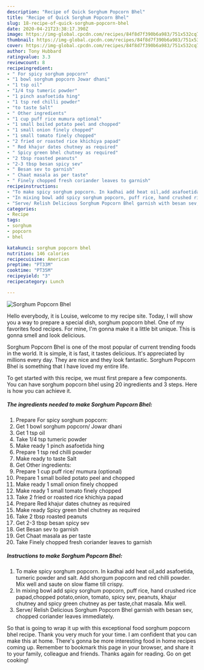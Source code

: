 ```yaml
---
description: "Recipe of Quick Sorghum Popcorn Bhel"
title: "Recipe of Quick Sorghum Popcorn Bhel"
slug: 18-recipe-of-quick-sorghum-popcorn-bhel
date: 2020-04-21T23:38:17.390Z
image: https://img-global.cpcdn.com/recipes/84f8d7f390b6a983/751x532cq70/sorghum-popcorn-bhel-recipe-main-photo.jpg
thumbnail: https://img-global.cpcdn.com/recipes/84f8d7f390b6a983/751x532cq70/sorghum-popcorn-bhel-recipe-main-photo.jpg
cover: https://img-global.cpcdn.com/recipes/84f8d7f390b6a983/751x532cq70/sorghum-popcorn-bhel-recipe-main-photo.jpg
author: Tony Hubbard
ratingvalue: 3.3
reviewcount: 8
recipeingredient:
- " For spicy sorghum popcorn"
- "1 bowl sorghum popcorn Jowar dhani"
- "1 tsp oil"
- "1/4 tsp tumeric powder"
- "1 pinch asafoetida hing"
- "1 tsp red chilli powder"
- "to taste Salt"
- " Other ingredients"
- "1 cup puff rice mumura optional"
- "1 small boiled potato peel and chopped"
- "1 small onion finely chopped"
- "1 small tomato finely chopped"
- "2 fried or roasted rice khichiya papad"
- " Red khajur dates chutney as required"
- " Spicy green bhel chutney as required"
- "2 tbsp roasted peanuts"
- "2-3 tbsp besan spicy sev"
- " Besan sev to garnish"
- " Chaat masala as per taste"
- " Finely chopped fresh coriander leaves to garnish"
recipeinstructions:
- "To make spicy sorghum popcorn. In kadhai add heat oil,add asafoetida, tumeric powder and salt. Add shorgum popcorn and red chilli powder. Mix well and saute on slow flame till crispy."
- "In mixing bowl add spicy sorghum popcorn, puff rice, hand crushed rice papad,chopped potato,onion, tomato, spicy sev, peanuts, khajur chutney and spicy green chutney as per taste,chat masala. Mix well."
- "Serve/ Relish Delicious Sorghum Popcorn Bhel garnish with besan sev, chopped coriander leaves immediately."
categories:
- Recipe
tags:
- sorghum
- popcorn
- bhel

katakunci: sorghum popcorn bhel 
nutrition: 146 calories
recipecuisine: American
preptime: "PT33M"
cooktime: "PT35M"
recipeyield: "3"
recipecategory: Lunch

---
```



![Sorghum Popcorn Bhel](https://img-global.cpcdn.com/recipes/84f8d7f390b6a983/751x532cq70/sorghum-popcorn-bhel-recipe-main-photo.jpg)

Hello everybody, it is Louise, welcome to my recipe site. Today, I will show you a way to prepare a special dish, sorghum popcorn bhel. One of my favorites food recipes. For mine, I'm gonna make it a little bit unique. This is gonna smell and look delicious.

Sorghum Popcorn Bhel is one of the most popular of current trending foods in the world. It is simple, it is fast, it tastes delicious. It's appreciated by millions every day. They are nice and they look fantastic. Sorghum Popcorn Bhel is something that I have loved my entire life.




To get started with this recipe, we must first prepare a few components. You can have sorghum popcorn bhel using 20 ingredients and 3 steps. Here is how you can achieve it.

##### The ingredients needed to make Sorghum Popcorn Bhel:

1. Prepare  For spicy sorghum popcorn:
1. Get 1 bowl sorghum popcorn/ Jowar dhani
1. Get 1 tsp oil
1. Take 1/4 tsp tumeric powder
1. Make ready 1 pinch asafoetida hing
1. Prepare 1 tsp red chilli powder
1. Make ready to taste Salt
1. Get  Other ingredients:
1. Prepare 1 cup puff rice/ mumura (optional)
1. Prepare 1 small boiled potato peel and chopped
1. Make ready 1 small onion finely chopped
1. Make ready 1 small tomato finely chopped
1. Take 2 fried or roasted rice khichiya papad
1. Prepare  Red khajur dates chutney as required
1. Make ready  Spicy green bhel chutney as required
1. Take 2 tbsp roasted peanuts
1. Get 2-3 tbsp besan spicy sev
1. Get  Besan sev to garnish
1. Get  Chaat masala as per taste
1. Take  Finely chopped fresh coriander leaves to garnish




##### Instructions to make Sorghum Popcorn Bhel:

1. To make spicy sorghum popcorn. In kadhai add heat oil,add asafoetida, tumeric powder and salt. Add shorgum popcorn and red chilli powder. Mix well and saute on slow flame till crispy.
1. In mixing bowl add spicy sorghum popcorn, puff rice, hand crushed rice papad,chopped potato,onion, tomato, spicy sev, peanuts, khajur chutney and spicy green chutney as per taste,chat masala. Mix well.
1. Serve/ Relish Delicious Sorghum Popcorn Bhel garnish with besan sev, chopped coriander leaves immediately.




So that is going to wrap it up with this exceptional food sorghum popcorn bhel recipe. Thank you very much for your time. I am confident that you can make this at home. There's gonna be more interesting food in home recipes coming up. Remember to bookmark this page in your browser, and share it to your family, colleague and friends. Thanks again for reading. Go on get cooking!
